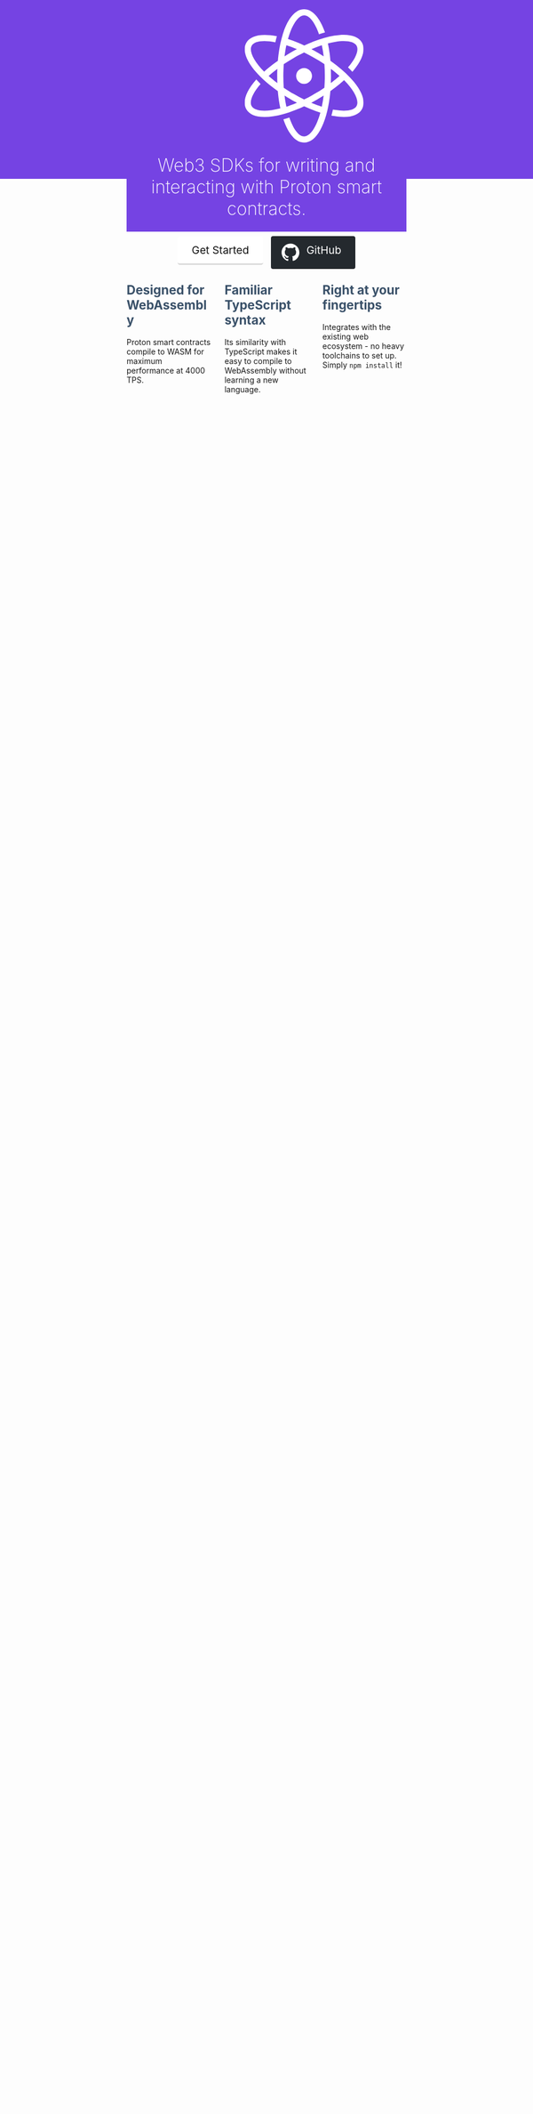 ```yaml
---
metaTitle: Proton Smart Contracts
description: Build Proton Smart Contracts with Typescript
navbar: false
sidebar: false
editLink: false
pageClass: frontpage
---
```


<div id="hero">
  <div id="logo">
    <svg width="200" height="200" viewBox="0 0 270 302" fill="none" xmlns="http://www.w3.org/2000/svg">
      <g clip-path="url(#clip0_201_2)">
      <path fill-rule="evenodd" clip-rule="evenodd" d="M76.5 103.7C76 107.9 75.5 112.3 75.2 116.7C67.6 122 60.5 127.4 53.9 132.8C50.5 135.6 47.2 138.4 44.1 141.3C19.7 116.4 9.30001 94 16 82.5C21.9 72.3 41.7 69.4 69.5 74.9C70.6 70.1 71.7 65.5 73 61.1C39.3 54.3 13.6 58.8 3.9 75.5C1.3 79.9 4.80935e-06 84.9 4.80935e-06 90.2V90.7C0.200005 114.4 23.5 146.1 62.4 176C66.4 179.1 70.7 182.2 75.1 185.3C75.9 195 77.1 204.3 78.6 213C79.3 216.9 80 220.7 80.8 224.4C47.1 233.1 22.6 230.9 15.9 219.4C10 209.2 17.4 190.5 36 169.2L26.3 159C3.3 185 -5.9 209.7 3.8 226.5C10.6 238.3 25.3 243.9 45.1 243.9C65 243.9 90 238.2 117.4 227.1C118.1 226.8 118.8 226.5 119.6 226.2C124.4 224.2 129.2 222.1 134.1 219.8C134.3 219.7 134.5 219.6 134.7 219.5C143.4 223.5 152 227.1 160.5 230.2C164.2 231.6 167.9 232.8 171.5 234C162.2 267.6 148 287.8 134.7 287.8C122.9 287.8 110.4 272 101.3 245C96.7 246.6 92.2 248 87.7 249.2C98.7 281.8 115.4 301.8 134.7 301.8C162.8 301.8 185.2 259.6 192.9 198.1C193.4 193.9 193.8 189.5 194.2 185.2C202.1 179.7 209.5 174 216.4 168.2C216.8 167.9 217.2 167.6 217.6 167.2C220.2 165 222.7 162.8 225.2 160.5C249.7 185.3 260.1 207.8 253.4 219.3C247.9 228.8 229.8 232 205 227.9C203.3 227.6 201.7 227.3 200 227C198.9 231.7 197.8 236.2 196.5 240.6C198.6 241 200.7 241.4 202.7 241.7C210.6 243 217.9 243.7 224.6 243.7C244.7 243.7 259 237.8 265.6 226.4C274.4 211.2 268 189.1 247.5 164.3C236.9 151.4 223.1 138.4 207.1 126C203 122.8 198.7 119.7 194.4 116.6C193.6 106.9 192.4 97.6 190.8 88.8C190.1 84.9 189.4 81.1 188.6 77.4C194.3 75.9 199.8 74.7 205.1 73.8C229.9 69.7 248 72.9 253.5 82.4C259.3 92.4 252.2 110.7 234.2 131.6C237.7 135 240.9 138.4 243.9 141.7C245.2 140.3 246.4 138.8 247.5 137.4C267.9 112.6 274.4 90.5 265.6 75.3C256.8 60.1 234.5 54.6 202.8 59.9C188.1 62.3 172 67 155.3 73.4C154.6 73.7 154 73.9 153.3 74.2C147.7 76.4 142.1 78.8 136.5 81.4C136 81.6 135.5 81.9 135 82.1C126.2 78 117.5 74.3 109.1 71.2C105.4 69.8 101.7 68.6 98.1 67.4C107.4 33.9 121.6 13.7 134.9 13.7C146.7 13.7 159.3 29.6 168.4 56.6C173 55.1 177.5 53.7 182 52.4C170.7 20.1 154 0 134.6 0C106.6 0 84.1 42.2 76.5 103.7ZM165.9 98.6C165.7 98.4 165.4 98.3 165.2 98.2C160.5 95.5 155.7 92.9 151.1 90.4C151.5 90.2 151.9 90 152.3 89.9C158 87.5 163.7 85.3 169.2 83.4C171.1 82.7 173 82.1 174.8 81.5C175.6 85.2 176.3 88.9 177 92.8C177.8 97.3 178.4 101.9 179 106.6C174.7 103.9 170.3 101.2 165.9 98.6ZM92.2 93.3C92.9 89.2 93.6 85.3 94.5 81.5C98.2 82.7 101.9 83.9 105.7 85.4C109.8 86.9 114 88.6 118.3 90.4C113.6 92.9 108.8 95.5 104.1 98.2C103.9 98.3 103.7 98.4 103.5 98.6C99 101.2 94.6 103.9 90.3 106.6C90.9 102 91.5 97.6 92.2 93.3ZM111.1 191.7C107.7 189.8 104.4 187.8 101.2 185.8C96.8 183.1 92.6 180.4 88.5 177.6C87.9 169.1 87.6 160.2 87.6 151C87.6 146.2 87.7 141.5 87.9 136.9C88.1 132.6 88.3 128.5 88.6 124.4C95.7 119.6 103.2 114.9 111.1 110.3C114.1 108.5 117.2 106.8 120.2 105.2C125 102.6 129.8 100.2 134.6 97.8C142.3 101.5 150.1 105.7 158.1 110.3C161.5 112.3 164.8 114.2 168 116.2C172.4 118.9 176.6 121.6 180.7 124.4C181.3 132.9 181.6 141.8 181.6 151C181.6 155.8 181.5 160.5 181.3 165.1C181.1 169.3 180.9 173.5 180.6 177.6C173.5 182.4 166 187.1 158.1 191.7C156 192.9 154 194.1 151.9 195.2C146.6 198.2 141.3 200.9 136.1 203.5C135.6 203.7 135.1 204 134.6 204.2C126.8 200.4 118.9 196.2 111.1 191.7ZM61.7 157.4C59.1 155.3 56.7 153.1 54.3 151C57.6 148.1 61 145.1 64.6 142.2C67.6 139.8 70.7 137.3 74 134.9C73.8 138.9 73.7 143 73.7 147.1C73.7 148.4 73.7 149.7 73.7 151C73.7 156.5 73.8 161.8 74 167.1C69.7 163.9 65.5 160.7 61.7 157.4ZM195.6 155C195.6 153.7 195.6 152.4 195.6 151C195.6 145.5 195.5 140.2 195.3 134.9C199.6 138.1 203.7 141.4 207.6 144.6C210.1 146.7 212.6 148.9 214.9 151C212.3 153.3 209.6 155.7 206.8 158C206.4 158.3 206 158.7 205.6 159C202.3 161.7 198.8 164.5 195.2 167.2C195.4 163.2 195.6 159.1 195.6 155ZM92.3 209.2C91.5 204.7 90.9 200.1 90.3 195.4C94.6 198.1 98.9 200.7 103.4 203.3C103.6 203.5 103.9 203.6 104.1 203.7C108.8 206.4 113.5 209 118.3 211.5C118.3 211.5 118.2 211.5 118.2 211.6C113.2 213.7 108.3 215.6 103.5 217.4C102.8 217.7 102.1 217.9 101.4 218.2C99.1 219 96.8 219.8 94.5 220.5C93.7 216.9 93 213.1 92.3 209.2ZM163.6 216.6C159.4 215 155.2 213.4 150.9 211.6C151.5 211.3 152.1 211 152.7 210.7C156.8 208.5 160.9 206.2 165.1 203.9C166.3 203.2 167.5 202.5 168.6 201.8C172.1 199.7 175.5 197.6 178.9 195.5C178.3 200 177.7 204.5 177 208.7C176.3 212.8 175.5 216.7 174.7 220.6C171.1 219.3 167.4 218 163.6 216.6ZM116.6 151C116.6 141.1 124.7 133 134.6 133C144.5 133 152.6 141.1 152.6 151C152.6 160.9 144.5 169 134.6 169C124.7 169 116.6 160.9 116.6 151Z" fill="white"/>
      </g>
      <defs>
      <clipPath id="clip0_201_2">
      <rect width="269.2" height="302" fill="white"/>
      </clipPath>
      </defs>
    </svg>

  </div>
  <h1>Web3 SDKs for writing and interacting with Proton smart contracts.</h1>
  <p class="action">
    <a href="/introduction/overview" class="docs">
      Get Started
    </a>
    <a href="https://github.com/ProtonProtocol/proton-ts-contracts" target="_blank" rel="noopener" class="github">
      <svg viewBox="0 0 24 24"><path fill="#fff" d="M12 .297c-6.63 0-12 5.373-12 12 0 5.303 3.438 9.8 8.205 11.385.6.113.82-.258.82-.577 0-.285-.01-1.04-.015-2.04-3.338.724-4.042-1.61-4.042-1.61C4.422 18.07 3.633 17.7 3.633 17.7c-1.087-.744.084-.729.084-.729 1.205.084 1.838 1.236 1.838 1.236 1.07 1.835 2.809 1.305 3.495.998.108-.776.417-1.305.76-1.605-2.665-.3-5.466-1.332-5.466-5.93 0-1.31.465-2.38 1.235-3.22-.135-.303-.54-1.523.105-3.176 0 0 1.005-.322 3.3 1.23.96-.267 1.98-.399 3-.405 1.02.006 2.04.138 3 .405 2.28-1.552 3.285-1.23 3.285-1.23.645 1.653.24 2.873.12 3.176.765.84 1.23 1.91 1.23 3.22 0 4.61-2.805 5.625-5.475 5.92.42.36.81 1.096.81 2.22 0 1.606-.015 2.896-.015 3.286 0 .315.21.69.825.57C20.565 22.092 24 17.592 24 12.297c0-6.627-5.373-12-12-12"></path></svg>
      <span class="title">GitHub</span>
    </a>
    <!-- <a href="https://www.npmjs.com/package/proton" target="_blank" rel="noopener" class="npm">
      <svg viewBox="0 0 24 24"><path fill="#fff" d="M2 22h9.913V7.043h5.044V22H22V2H2z"/></svg>
      <span class="title">npm</span>
    </a> -->
  </p>
</div>

<div id="features">
  <div class="feature">
    <h2>Designed for WebAssembly</h2>
    <p>Proton smart contracts compile to WASM for maximum performance at 4000 TPS.</p>
  </div>
  <div class="feature">
    <h2>Familiar TypeScript syntax</h2>
    <p>Its similarity with TypeScript makes it easy to compile to WebAssembly without learning a new language.</p>
  </div>
  <div class="feature">
    <h2>Right at your fingertips</h2>
    <p>Integrates with the existing web ecosystem - no heavy toolchains to set up. Simply <code>npm install</code> it!</p>
  </div>
</div>

<Editor/>

<style scoped>
#hero {
  margin-top: 2rem;
  text-align: center;
  height: 400px;
  background: #7543E3;
}
#hero:before {
  content: '';
  position: absolute;
  z-index: 0;
  top: 0;
  left: 0;
  width: 100%;
  height: 520px;
  background: #7543E3 url(/images/header.svg) center bottom no-repeat;
  background-size: 1440px;
}
#hero > * {
  position: relative;
}
#hero h1 {
  color: #fff;
  margin: 1.3rem auto 1.8rem;
  font-size: 2rem;
  font-weight: 200;
}
#logo {
  display: inline-block;
  width: 640px;
}
#logo svg {
  width: 100%;
  height: 100%;
  max-height: 240px;
  fill: #fff;
}
@media only screen and (max-width: 740px) {
  #logo {
    width: 100%;
  }
  #logo svg {
    max-height: 213px;
  }
}
#features {
  padding: 1.2rem 0;
  margin-top: 2.5rem;
  display: flex;
  flex-wrap: wrap;
  align-items: flex-start;
  align-content: stretch;
  justify-content: space-between;
}
#features .feature {
  flex-grow: 1;
  flex-basis: 30%;
  max-width: 30%;
}
#features h2 {
  font-size: 1.4rem;
  border-bottom: none;
  padding-bottom: 0;
  color: #3a5169;
}
.action {
  text-align: center;
  user-select: none;
}
.action a {
  display: inline-block;
  font-size: 1.2rem;
  color: #fff;
  background-color: #7543E3;
  padding: .8rem 1.6rem;
  border-radius: 4px;
  transition: background-color .1s ease;
  box-sizing: border-box;
  border-bottom: 1px solid #006eb8;
  text-decoration: none !important;
  margin: 0.1rem 0;
}
.action a:hover {
  background-color: #1a8ae7;
}
.action a svg {
  width: 2em;
  position: relative;
  left: -10px;
  float: left;
  height: 32px;
}
.action a.docs {
  color: #111;
  background: #fff;
  border-bottom-color: #aaa;
  margin-right: 10px;
}
.action a.docs:hover {
  background: #eee;
}
.action a.github {
  color: #fff;
  background: #24292e;
  border-bottom-color: #101214;
}
.action a.github:hover {
  background: #3e464f;
}
.action a.npm {
  color: #fff;
  background: #cb3837;
  border-bottom-color: #ba3232;
}
.action a.npm:hover {
  background: #eb3f3f;
}
@media only screen and (max-width: 720px) {
  .action a.github svg {
    float: none;
    left: 0;
    margin-bottom: -0.5rem;
  }
  .action a.npm {
    display: none;
  }
  .action a.github .title {
    display: none;
  }
  #features .feature {
    flex-basis: 100%;
    max-width: 100%;
  }
}
@media only screen and (max-width: 640px) {
  #try {
    display: none;
  }
}
#sponsors {
  margin-bottom: 2rem;
}
#community h2 svg {
  display: inline-block;
  height: 25px;
  position: relative;
  top: 3px;
}
</style>

<style>
.frontpage .page-edit {
  display: none;
}
</style>
